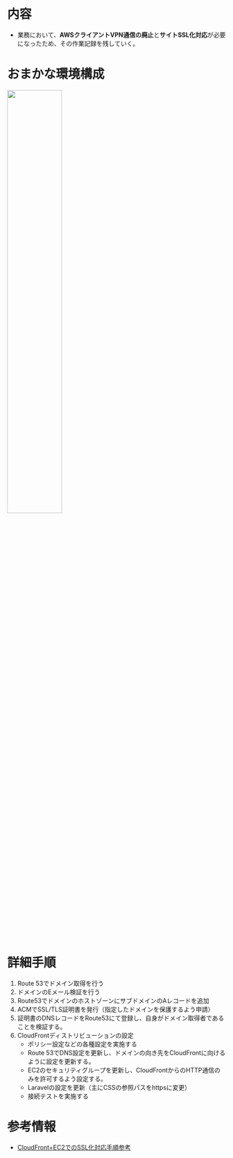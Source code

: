 # 内容

- 業務において、**AWSクライアントVPN通信の廃止**と**サイトSSL化対応**が必要になったため、その作業記録を残していく。

# おまかな環境構成
<img src="https://i.gyazo.com/7470be4f342b251e68d1b05e88981a86.png" width="50%" height="50%">

# 詳細手順
1. Route 53でドメイン取得を行う
2. ドメインのEメール検証を行う
3. Route53でドメインのホストゾーンにサブドメインのAレコードを追加
4. ACMでSSL/TLS証明書を発行（指定したドメインを保護するよう申請）
5. 証明書のDNSレコードをRoute53にて登録し、自身がドメイン取得者であることを検証する。
6. CloudFrontディストリビューションの設定
    - ポリシー設定などの各種設定を実施する
    - Route 53でDNS設定を更新し、ドメインの向き先をCloudFrontに向けるように設定を更新する。
    - EC2のセキュリティグループを更新し、CloudFrontからのHTTP通信のみを許可するよう設定する。
    - Laravelの設定を更新（主にCSSの参照パスをhttpsに変更）
    - 接続テストを実施する

# 参考情報
- [CloudFront+EC2でのSSL化対応手順参考](https://medium.com/@diyar.parwana/step-by-step-guide-to-create-a-cloudfront-distribution-for-ec2-cbf5b7862c41)


